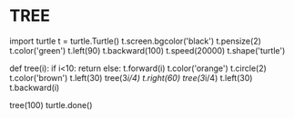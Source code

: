 # TREE
import turtle
t = turtle.Turtle()
t.screen.bgcolor('black')
t.pensize(2)
t.color('green')
t.left(90)
t.backward(100)
t.speed(20000)
t.shape('turtle')

def tree(i):
    if i<10:
        return
    else:
        t.forward(i)
        t.color('orange')
        t.circle(2)
        t.color('brown')
        t.left(30)
        tree(3*i/4)
        t.right(60)
        tree(3*i/4)
        t.left(30)
        t.backward(i)
        
tree(100)
turtle.done()
